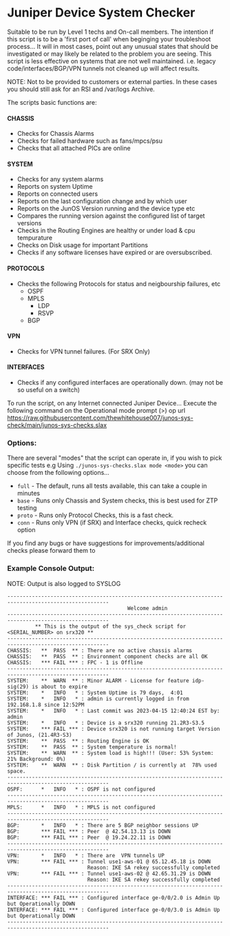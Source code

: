 # Juniper Device System Checker

Suitable to be run by Level 1 techs and On-call members.
The intention if this script is to be a 'first port of call' when beginging your troubleshoot process...
It will in most cases, point out any unusual states that should be investigated or may likely be related to the problem you are seeing. 
This script is less effective on systems that are not well maintained.
i.e. legacy code/interfaces/BGP/VPN tunnels not cleaned up will affect results.

NOTE: Not to be provided to customers or external parties. 
In these cases you should still ask for an RSI and /var/logs Archive.

The scripts basic functions are:

#### CHASSIS
* Checks for Chassis Alarms
* Checks for failed hardware such as fans/mpcs/psu
* Checks that all attached PICs are online
#### SYSTEM
* Checks for any system alarms
* Reports on system Uptime
* Reports on connected users
* Reports on the last configuration change and by which user
* Reports on the JunOS Version running and the device type etc
* Compares the running version against the configured list of target versions
* Checks in the Routing Engines are healthy or under load & cpu tempurature
* Checks on Disk usage for important Partitions
* Checks if any software licenses have expired or are oversubscribed.
#### PROTOCOLS
* Checks the following Protocols for status and neigbourship failures, etc
  * OSPF
  * MPLS
    * LDP
    * RSVP
  * BGP
#### VPN
* Checks for VPN tunnel failures. (For SRX Only)
#### INTERFACES
* Checks if any configured interfaces are operationally down. (may not be so useful on a switch)


To run the script, on any Internet connected Juniper Device...
Execute the following command on the Operational mode prompt (>)
op url https://raw.githubusercontent.com/thewhitehouse007/junos-sys-check/main/junos-sys-checks.slax

### Options:
There are several "modes" that the script can operate in, if you wish to pick specific tests e.g
Using `./junos-sys-checks.slax mode <mode>` you can choose from the following options...
* `full` - The default, runs all tests available, this can take a couple in minutes
* `base` - Runs only Chassis and System checks, this is best used for ZTP testing
* `proto` - Runs only Protocol Checks, this is a fast check.
* `conn` - Runs only VPN (if SRX) and Interface checks, quick recheck option

If you find any bugs or have suggestions for improvements/additional checks please forward them to <hidden>

### Example Console Output:
NOTE: Output is also logged to SYSLOG
```
-------------------------------------------------------------------------------------------------------
                                       Welcome admin
-------------------------------------------------------------------------------------------------------
         ** This is the output of the sys_check script for <SERIAL_NUMBER> on srx320 **
-------------------------------------------------------------------------------------------------------
CHASSIS:   **  PASS  ** : There are no active chassis alarms
CHASSIS:   **  PASS  ** : Environment component checks are all OK
CHASSIS:   *** FAIL *** : FPC - 1 is Offline
-------------------------------------------------------------------------------------------------------
SYSTEM:    **  WARN  ** : Minor ALARM - License for feature idp-sig(29) is about to expire
SYSTEM:    *   INFO   * : System Uptime is 79 days,  4:01
SYSTEM:    *   INFO   * : admin is currently logged in from 192.168.1.8 since 12:52PM
SYSTEM:    *   INFO   * : Last commit was 2023-04-15 12:40:24 EST by: admin
SYSTEM:    *   INFO   * : Device is a srx320 running 21.2R3-S3.5
SYSTEM:    *** FAIL *** : Device srx320 is not running target Version of Junos, (21.4R3-S3)
SYSTEM:    **  PASS  ** : Routing Engine is OK
SYSTEM:    **  PASS  ** : System temperature is normal!
SYSTEM:    **  WARN  ** : System load is high!!! (User: 53% System: 21% Background: 0%)
SYSTEM:    **  WARN  ** : Disk Partition / is currently at  78% used space.
-------------------------------------------------------------------------------------------------------
OSPF:      *   INFO   * : OSPF is not configured
-------------------------------------------------------------------------------------------------------
MPLS:      *   INFO   * : MPLS is not configured
-------------------------------------------------------------------------------------------------------
BGP:       *   INFO   * : There are 5 BGP neighbor sessions UP
BGP:       *** FAIL *** : Peer  @ 42.54.13.13 is DOWN
BGP:       *** FAIL *** : Peer  @ 19.24.22.11 is DOWN
-------------------------------------------------------------------------------------------------------
VPN:       *   INFO   * : There are  VPN tunnels UP
VPN:       *** FAIL *** : Tunnel use1-aws-01 @ 65.12.45.18 is DOWN
                          Reason: IKE SA rekey successfully completed
VPN:       *** FAIL *** : Tunnel use1-aws-02 @ 42.65.31.29 is DOWN
                          Reason: IKE SA rekey successfully completed
-------------------------------------------------------------------------------------------------------
INTERFACE: *** FAIL *** : Configured interface ge-0/0/2.0 is Admin Up but Operationally DOWN
INTERFACE: *** FAIL *** : Configured interface ge-0/0/3.0 is Admin Up but Operationally DOWN
-------------------------------------------------------------------------------------------------------

```

